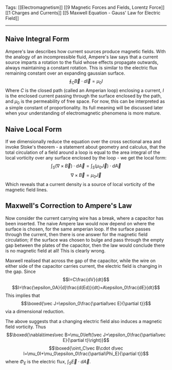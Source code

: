 Tags: [[Electromagnetism]] [[9 Magnetic Forces and Fields, Lorentz Force]] [[1 Charges and Currents]] [[5 Maxwell Equation - Gauss' Law for Electric Field]]
___
## Naive Integral Form
Ampere's law describes how current sources produce magnetic fields. With the analogy of an incompressible fluid, Ampere's law says that a current source imparts a rotation to the fluid whose effects propagate outwards, always maintaining a constant rotation. This is similar to the electric flux remaining constant over an expanding gaussian surface. 
$$\oint_C\vec B\cdot d\vec l=\mu_0I$$
Where $C$ is the closed path (called an Amperian loop) enclosing a current, $I$ is the enclosed current passing through the surface enclosed by the path, and $\mu_0$ is the permeability of free space. For now, this can be interpreted as a simple constant of proportionality. Its full meaning will be discussed later when your understanding of electromagnetic phenomena is more mature. 
## Naive Local Form
If we dimensionally reduce the equation over the cross sectional area and invoke Stoke's theorem - a statement about geometry and calculus, that the total circulation of a field around a loop is equal to the area integral of the local vorticity over any surface enclosed by the loop - we get the local form:
$$\int_S(\nabla\times\vec B)\cdot d\vec A=\int_S(\mu_0\vec J)\cdot d\vec A$$
$$\nabla\times\vec B=\mu_0\vec J$$
Which reveals that a current density is a source of local vorticity of the magnetic field lines. 
## Maxwell's Correction to Ampere's Law
Now consider the current carrying wire has a break, where a capacitor has been inserted. The naive Ampere law would now depend on where the surface is chosen, for the same amperian loop. If the surface passes through the current, then there is one answer for the magnetic field circulation; if the surface was chosen to bulge and pass through the empty gap between the plates of the capacitor, then the law would conclude there is no magnetic field at all! This is clearly wrong. 

Maxwell realised that across the gap of the capacitor, while the wire on either side of the capacitor carries current, the electric field is changing in the gap. Since
$$I=C\frac{dV}{dt}$$
$$I=\frac{\epsilon_0A}{d}\frac{d(Ed)}{dt}=A\epsilon_0\frac{dE}{dt}$$
This implies that
$$\boxed{\vec J=\epsilon_0\frac{\partial\vec E}{\partial t}}$$
via a dimensional reduction. 

The above suggests that a changing electric field also induces a magnetic field vorticity. Thus
$$\boxed{\nabla\times\vec B=\mu_0\left(\vec J+\epsilon_0\frac{\partial\vec E}{\partial t}\right)}$$
$$\boxed{\oint_C\vec B\cdot d\vec l=\mu_0I+\mu_0\epsilon_0\frac{\partial\Phi_E}{\partial t}}$$
where $\Phi_E$ is the electric flux, $\int_S\vec E\cdot d\vec A$.
